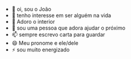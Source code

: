 - 👋 oi, sou o João 
- 👀 tenho interesse em ser alguém na vida
- 🌱 Adoro o interior 
- 💞️ sou uma pessoa que adora ajudar o próximo 
- 📫 sempre escrevo carta para guardar 
- 😄 Meu pronome e ele/dele
- ⚡ sou muito energizado 

<!---
Joau978/Joau978 is a ✨ special ✨ repository because its `README.md` (this file) appears on your GitHub profile.
You can click the Preview link to take a look at your changes.
--->
